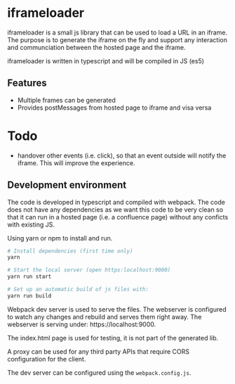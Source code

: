 # iframeloader
iframeloader is a small js library that can be used to load a URL in an iframe. The purpose is to generate the iframe on the fly and support any interaction and communciation between the hosted page and the iframe. 

iframeloader is written in typescript and will be compiled in JS (es5)

## Features
- Multiple frames can be generated
- Provides postMessages from hosted page to iframe and visa versa

# Todo
- handover other events (i.e. click), so that an event outside will notify the iframe. This will improve the experience.


## Development environment
The code is developed in typescript and compiled with webpack.
The code does not have any dependencies as we want this code to be very clean so that it can run in a hosted page (i.e. a confluence page) without any conficts with existing JS.

Using yarn or npm to install and run.

```bash
# Install dependencies (first time only)
yarn

# Start the local server (open https:localhost:9000)
yarn run start

# Set up an automatic build of js files with:
yarn run build
```

Webpack dev server is used to serve the files. The webserver is configured to watch any changes and rebuild and serves them right away. The webserver is serving under: https://localhost:9000.

The index.html page is used for testing, it is not part of the generated lib.

A proxy can be used for any third party APIs that require CORS configuration for the client.

The dev server can be configured using the `webpack.config.js`.

